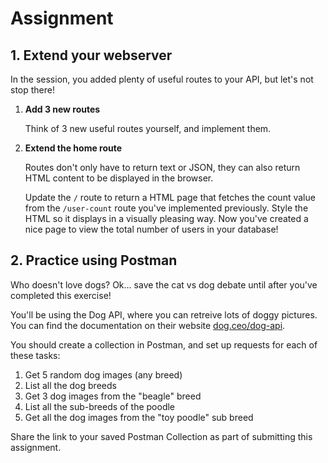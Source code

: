 # Assignment

## 1. Extend your webserver

In the session, you added plenty of useful routes to your API, but let's not stop there!

1. **Add 3 new routes**

   Think of 3 new useful routes yourself, and implement them.

2. **Extend the home route**

   Routes don't only have to return text or JSON, they can also return HTML content to be displayed in the browser.

   Update the `/` route to return a HTML page that fetches the count value from the `/user-count` route you've implemented previously. Style the HTML so it displays in a visually pleasing way. Now you've created a nice page to view the total number of users in your database!

## 2. Practice using Postman

Who doesn't love dogs? Ok... save the cat vs dog debate until after you've completed this exercise!

You'll be using the Dog API, where you can retreive lots of doggy pictures. You can find the documentation on their website [dog.ceo/dog-api](https://dog.ceo/dog-api/).

You should create a collection in Postman, and set up requests for each of these tasks:

1. Get 5 random dog images (any breed)
2. List all the dog breeds
3. Get 3 dog images from the "beagle" breed
4. List all the sub-breeds of the poodle
5. Get all the dog images from the "toy poodle" sub breed

Share the link to your saved Postman Collection as part of submitting this assignment.
